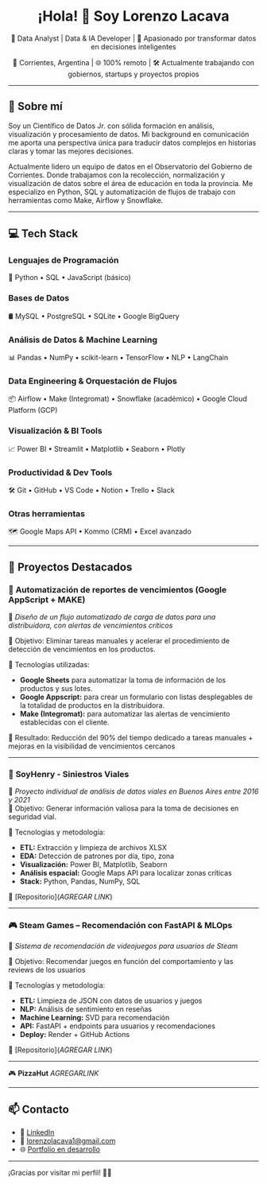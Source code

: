 <h1 align="center">¡Hola! 👋 Soy Lorenzo Lacava</h1>
<p align="center">
  🧠 Data Analyst | Data & IA Developer | 🚀 Apasionado por transformar datos en decisiones inteligentes
</p>
<p align="center">
  📍 Corrientes, Argentina | 🌐 100% remoto | 🛠️ Actualmente trabajando con gobiernos, startups y proyectos propios
</p>

---

## 🧾 Sobre mí

Soy un Científico de Datos Jr. con sólida formación en análisis, visualización y procesamiento de datos. Mi background en comunicación me aporta una perspectiva única para traducir datos complejos en historias claras y tomar las mejores decisiones.

Actualmente lidero un equipo de datos en el Observatorio del Gobierno de Corrientes. Donde trabajamos con la recolección, normalización y visualización de datos sobre el área de educación en toda la provincia. Me especializo en Python, SQL y automatización de flujos de trabajo con herramientas como Make, Airflow y Snowflake.

---

## 💻 Tech Stack

### **Lenguajes de Programación**  
🐍 Python • SQL • JavaScript (básico)

### **Bases de Datos**  
🛢️ MySQL • PostgreSQL • SQLite • Google BigQuery

### **Análisis de Datos & Machine Learning**  
📊 Pandas • NumPy • scikit-learn • TensorFlow • NLP • LangChain

### **Data Engineering & Orquestación de Flujos**  
📦 Airflow • Make (Integromat) • Snowflake (académico) • Google Cloud Platform (GCP)

### **Visualización & BI Tools**  
📈 Power BI • Streamlit • Matplotlib • Seaborn • Plotly

### **Productividad & Dev Tools**  
🛠️ Git • GitHub • VS Code • Notion • Trello • Slack

### **Otras herramientas**  
🗺️ Google Maps API • Kommo (CRM) • Excel avanzado

---

## 🌟 Proyectos Destacados

### 🔄 **Automatización de reportes de vencimientos (Google AppScript + MAKE)**

📍 _Diseño de un flujo automatizado de carga de datos para una distribuidora, con alertas de vencimientos críticos_

🎯 Objetivo: Eliminar tareas manuales y acelerar el procedimiento de detección de vencimientos en los productos.

🧰 Tecnologías utilizadas:

- **Google Sheets** para automatizar la toma de información de los productos y sus lotes.
- **Google Appscript:** para crear un formulario con listas desplegables de la totalidad de productos en la distribuidora.
- **Make (Integromat):** para automatizar las alertas de vencimiento establecidas con el cliente.

🚀 Resultado: Reducción del 90% del tiempo dedicado a tareas manuales + mejoras en la visibilidad de vencimientos cercanos

---

### 🚗 **SoyHenry - Siniestros Viales**

📍 _Proyecto individual de análisis de datos viales en Buenos Aires entre 2016 y 2021_  
🎯 Objetivo: Generar información valiosa para la toma de decisiones en seguridad vial.

🧰 Tecnologías y metodología:
- **ETL:** Extracción y limpieza de archivos XLSX
- **EDA:** Detección de patrones por día, tipo, zona
- **Visualización:** Power BI, Matplotlib, Seaborn
- **Análisis espacial:** Google Maps API para localizar zonas críticas
- **Stack:** Python, Pandas, NumPy, SQL

🔗 [Repositorio](*AGREGAR LINK*)

---

### 🎮 **Steam Games – Recomendación con FastAPI & MLOps**

📍 _Sistema de recomendación de videojuegos para usuarios de Steam_

🎯 Objetivo: Recomendar juegos en función del comportamiento y las reviews de los usuarios

🧰 Tecnologías y metodología:
- **ETL:** Limpieza de JSON con datos de usuarios y juegos
- **NLP:** Análisis de sentimiento en reseñas
- **Machine Learning:** SVD para recomendación
- **API:** FastAPI + endpoints para usuarios y recomendaciones
- **Deploy:** Render + GitHub Actions

🔗 [Repositorio](*AGREGAR LINK*)

---
🎮 **PizzaHut**
*AGREGARLINK*

---

## 📫 Contacto

- 💼 [LinkedIn](https://www.linkedin.com/in/lacavalorenzo/)
- 💌 lorenzolacava1@gmail.com
- 🌐 [Portfolio en desarrollo](https://github.com/LacavaLorenzo)

---

¡Gracias por visitar mi perfil! 🙌🏼


